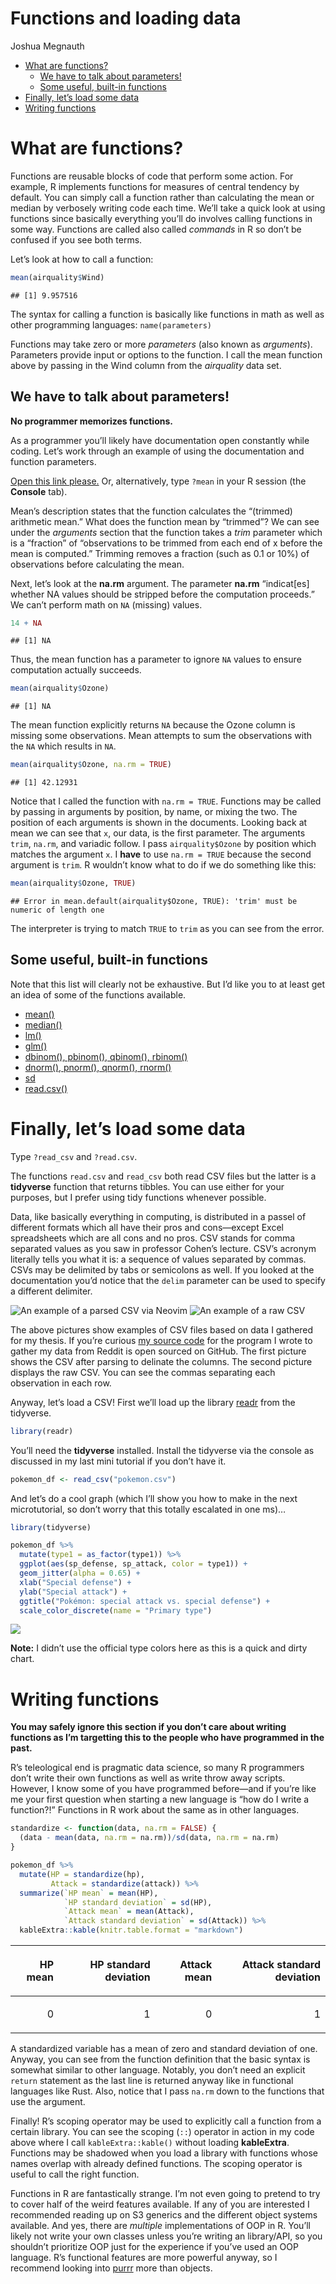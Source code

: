 Functions and loading data
================
Joshua Megnauth

  - [What are functions?](#what-are-functions)
      - [We have to talk about
        parameters\!](#we-have-to-talk-about-parameters)
      - [Some useful, built-in
        functions](#some-useful-built-in-functions)
  - [Finally, let’s load some data](#finally-lets-load-some-data)
  - [Writing functions](#writing-functions)

# What are functions?

Functions are reusable blocks of code that perform some action. For
example, R implements functions for measures of central tendency by
default. You can simply call a function rather than calculating the mean
or median by verbosely writing code each time. We’ll take a quick look
at using functions since basically everything you’ll do involves calling
functions in some way. Functions are called also called *commands* in R
so don’t be confused if you see both terms.

Let’s look at how to call a function:

``` r
mean(airquality$Wind)
```

    ## [1] 9.957516

The syntax for calling a function is basically like functions in math as
well as other programming languages: `name(parameters)`

Functions may take zero or more *parameters* (also known as
*arguments*). Parameters provide input or options to the function. I
call the mean function above by passing in the Wind column from the
*airquality* data set.

## We have to talk about parameters\!

**No programmer memorizes functions.**

As a programmer you’ll likely have documentation open constantly while
coding. Let’s work through an example of using the documentation and
function parameters.

[Open this link
please.](https://www.rdocumentation.org/packages/base/versions/3.6.2/topics/mean)
Or, alternatively, type `?mean` in your R session (the **Console** tab).

Mean’s description states that the function calculates the “(trimmed)
arithmetic mean.” What does the function mean by “trimmed”? We can see
under the *arguments* section that the function takes a *trim* parameter
which is a “fraction” of “observations to be trimmed from each end of x
before the mean is computed.” Trimming removes a fraction (such as 0.1
or 10%) of observations before calculating the mean.

Next, let’s look at the **na.rm** argument. The parameter **na.rm**
“indicat\[es\] whether NA values should be stripped before the
computation proceeds.” We can’t perform math on `NA` (missing) values.

``` r
14 + NA
```

    ## [1] NA

Thus, the mean function has a parameter to ignore `NA` values to ensure
computation actually succeeds.

``` r
mean(airquality$Ozone)
```

    ## [1] NA

The mean function explicitly returns `NA` because the Ozone column is
missing some observations. Mean attempts to sum the observations with
the `NA` which results in `NA`.

``` r
mean(airquality$Ozone, na.rm = TRUE)
```

    ## [1] 42.12931

Notice that I called the function with `na.rm = TRUE`. Functions may be
called by passing in arguments by position, by name, or mixing the two.
The position of each arguments is shown in the documents. Looking back
at mean we can see that `x`, our data, is the first parameter. The
arguments `trim`, `na.rm`, and variadic follow. I pass
`airquality$Ozone` by position which matches the argument `x`. I
**have** to use `na.rm = TRUE` because the second argument is `trim`. R
wouldn’t know what to do if we do something like this:

``` r
mean(airquality$Ozone, TRUE)
```

    ## Error in mean.default(airquality$Ozone, TRUE): 'trim' must be numeric of length one

The interpreter is trying to match `TRUE` to `trim` as you can see from
the error.

## Some useful, built-in functions

Note that this list will clearly not be exhaustive. But I’d like you to
at least get an idea of some of the functions available.

  - [mean()](https://www.rdocumentation.org/packages/base/versions/3.6.2/topics/mean)
  - [median()](https://www.rdocumentation.org/packages/stats/versions/3.6.2/topics/median)
  - [lm()](https://www.rdocumentation.org/packages/stats/versions/3.6.2/topics/lm)
  - [glm()](https://www.rdocumentation.org/packages/stats/versions/3.6.2/topics/glm)
  - [dbinom(), pbinom(), qbinom(),
    rbinom()](https://www.rdocumentation.org/packages/stats/versions/3.3/topics/Binomial)
  - [dnorm(), pnorm(), qnorm(),
    rnorm()](https://www.rdocumentation.org/packages/stats/versions/3.6.2/topics/Normal)
  - [sd](https://www.rdocumentation.org/packages/stats/versions/3.6.2/topics/sd)
  - [read.csv()](https://www.rdocumentation.org/packages/utils/versions/3.6.2/topics/read.table)

# Finally, let’s load some data

Type `?read_csv` and `?read.csv`.

The functions `read.csv` and `read_csv` both read CSV files but the
latter is a **tidyverse** function that returns tibbles. You can use
either for your purposes, but I prefer using tidy functions whenever
possible.

Data, like basically everything in computing, is distributed in a passel
of different formats which all have their pros and cons—except Excel
spreadsheets which are all cons and no pros. CSV stands for comma
separated values as you saw in professor Cohen’s lecture. CSV’s acronym
literally tells you what it is: a sequence of values separated by
commas. CSVs may be delimited by tabs or semicolons as well. If you
looked at the documentation you’d notice that the `delim` parameter can
be used to specify a different delimiter.

![An example of a parsed CSV via
Neovim](assets/99_functions/csv_example_parsed.png) ![An example of a
raw CSV](assets/99_functions/csv_example_raw.png)

The above pictures show examples of CSV files based on data I gathered
for my thesis. If you’re curious [my source
code](https://github.com/joshuamegnauth54/thesis_gamer_scraper) for the
program I wrote to gather my data from Reddit is open sourced on GitHub.
The first picture shows the CSV after parsing to delinate the columns.
The second picture displays the raw CSV. You can see the commas
separating each observation in each row.

Anyway, let’s load a CSV\! First we’ll load up the library
[readr](https://readr.tidyverse.org/) from the tidyverse.

``` r
library(readr)
```

You’ll need the **tidyverse** installed. Install the tidyverse via the
console as discussed in my last mini tutorial if you don’t have it.

``` r
pokemon_df <- read_csv("pokemon.csv")
```

And let’s do a cool graph (which I’ll show you how to make in the next
microtutorial, so don’t worry that this totally escalated in one ms)…

``` r
library(tidyverse)

pokemon_df %>%
  mutate(type1 = as_factor(type1)) %>%
  ggplot(aes(sp_defense, sp_attack, color = type1)) +
  geom_jitter(alpha = 0.65) +
  xlab("Special defense") +
  ylab("Special attack") +
  ggtitle("Pokémon: special attack vs. special defense") +
  scale_color_discrete(name = "Primary type")
```

![](99_functions_files/figure-gfm/type_descr-1.png)<!-- -->

**Note:** I didn’t use the official type colors here as this is a quick
and dirty chart.

# Writing functions

**You may safely ignore this section if you don’t care about writing
functions as I’m targetting this to the people who have programmed in
the past.**

R’s teleological end is pragmatic data science, so many R programmers
don’t write their own functions as well as write throw away scripts.
However, I know some of you have programmed before—and if you’re like me
your first question when starting a new language is “how do I write a
function?\!” Functions in R work about the same as in other languages.

``` r
standardize <- function(data, na.rm = FALSE) {
  (data - mean(data, na.rm = na.rm))/sd(data, na.rm = na.rm)
}

pokemon_df %>%
  mutate(HP = standardize(hp),
         Attack = standardize(attack)) %>%
  summarize(`HP mean` = mean(HP),
            `HP standard deviation` = sd(HP),
            `Attack mean` = mean(Attack),
            `Attack standard deviation` = sd(Attack)) %>%
  kableExtra::kable(knitr.table.format = "markdown")
```

<table>

<thead>

<tr>

<th style="text-align:right;">

HP mean

</th>

<th style="text-align:right;">

HP standard deviation

</th>

<th style="text-align:right;">

Attack mean

</th>

<th style="text-align:right;">

Attack standard deviation

</th>

</tr>

</thead>

<tbody>

<tr>

<td style="text-align:right;">

0

</td>

<td style="text-align:right;">

1

</td>

<td style="text-align:right;">

0

</td>

<td style="text-align:right;">

1

</td>

</tr>

</tbody>

</table>

A standardized variable has a mean of zero and standard deviation of
one. Anyway, you can see from the function definition that the basic
syntax is somewhat similar to other language. Notably, you don’t need an
explicit `return` statement as the last line is returned anyway like in
functional languages like Rust. Also, notice that I pass `na.rm` down to
the functions that use the argument.

Finally\! R’s scoping operator may be used to explicitly call a function
from a certain library. You can see the scoping (`::`) operator in
action in my code above where I call `kableExtra::kable()` without
loading **kableExtra**. Functions may be shadowed when you load a
library with functions whose names overlap with already defined
functions. The scoping operator is useful to call the right function.

Functions in R are fantastically strange. I’m not even going to pretend
to try to cover half of the weird features available. If any of you are
interested I recommended reading up on S3 generics and the different
object systems available. And yes, there are *multiple* implementations
of OOP in R. You’ll likely not write your own classes unless you’re
writing an library/API, so you shouldn’t prioritize OOP just for the
experience if you’ve used an OOP language. R’s functional features are
more powerful anyway, so I recommend looking into
[purrr](https://purrr.tidyverse.org/) more than objects.
